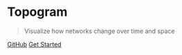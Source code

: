 <!-- ![logo](_media/icon.svg) -->

# Topogram <small></small>

> Visualize how networks change over time and space


[GitHub](https://github.com/topogram/topogram)
[Get Started](/#topogram)
